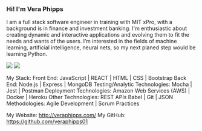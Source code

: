 ### Hi! I'm Vera Phipps 

I am a full stack software engineer in training with MIT xPro, with a background is in finance and investment banking. I'm enthusiastic about creating dynamic and interactive applications and evolving them to fit the needs and wants of the users. 
I’m interested in the fields of machine learning, artificial intelligence, neural nets, so my next planed step would be learning Python. 
  
[![](https://img.shields.io/badge/linkedin-%230077B5.svg?&style=for-the-badge&logo=linkedin&https://img.shields.io/static/v1?label=<LABEL>&message=<MESSAGE>&logoColor=white0e76a8)](https://www.linkedin.com/in/vera-phipps/)
[![](https://img.shields.io/badge/web-%23D14836.svg?&style=for-the-badge&logo=web&logoColor=white&color=<yellow>)](https://veraphipps01.github.io/) 



My Stack:
Front End: JavaScript | REACT | HTML | CSS | Bootstrap
Back End: Node.js | Express | MongoDB 
Testing/Analytic Technologies: Mocha | Jest | Postman
Deployment Technologies: Amazon Web Services (AWS) | Docker | Heroku
Other Technologies: REST APIs Babel | Git | JSON
Methodologies: Agile Development | Scrum Practices

My Website: http://veraphipps.com/
My GitHub: https://github.com/veraphipps01
